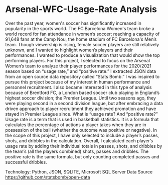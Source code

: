 # Arsenal-WFC-Usage-Rate Analysis

Over the past year, women's soccer has significantly increased in popularity in the sports world. 
The FC Barcelona Women's team broke a world record for fan attendance in women’s soccer; reaching a capacity of 91,648 fans at the Camp Nou, the home stadium of FC Barcelona's Men’s team. 
Though viewership is rising, female soccer players are still relatively unknown, and I wanted to highlight women’s players and their performances. I wanted to produce a visualization that would show the top performing players. 
For this project, I selected to focus on the Arsenal Women’s team to analyze their player performances for the 2020/2021 season based on “usage rate,” and “positive rate.” I extracted JSON data from an open source data repository called “Stats Bomb.” 
I was inspired to pursue this project because of my interest in human performance and personnel recruitment. I also became interested in this type of analysis because of Brentford FC, a London based soccer club playing in England’s highest soccer division; the Premier League. Until two seasons ago, they were playing second in a second division league, but after embracing a data driven approach to player recruitment they achieved promotion and have stayed in Premier League since. 
What is “usage rate? And “positive rate?”
Usage rate is a term that is used in basketball statistics. It is a formula that calculates the percentage of actions a player takes when they are in possession of the ball (whether the outcome was positive or negative). In the scope of this project, I have only selected to include a player’s passes, shots, and dribbles in the calculation. Overall, I calculated each player’s usage rate by adding their individual totals in passes, shots, and dribbles by the team’s (all the players combined) shots, passes and dribbles. The positive rate is the same formula, but only counting completed passes and successful dribbles. 

Technology: Python, JSON, SQLITE, Microsoft SQL Server
Data Source
https://github.com/statsbomb/open-data

